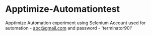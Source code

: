 # Apptimize-Automationtest
Apptimize Automation experiment using Selenium
Account used for automation - abc@gmail.com and password - 'terminator90!'
